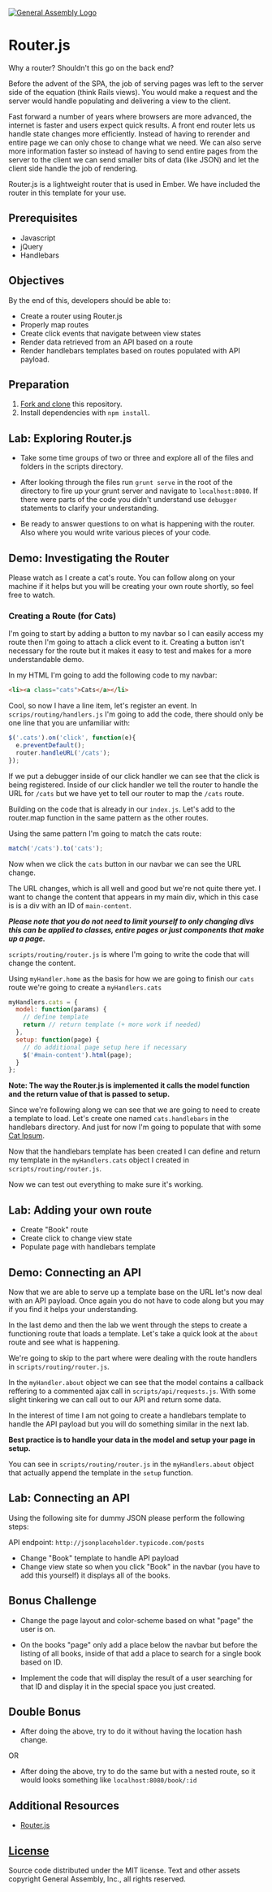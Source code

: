 [![General Assembly Logo](https://camo.githubusercontent.com/1a91b05b8f4d44b5bbfb83abac2b0996d8e26c92/687474703a2f2f692e696d6775722e636f6d2f6b6538555354712e706e67)](https://generalassemb.ly/education/web-development-immersive)

# Router.js

Why a router?  Shouldn't this go on the back end?

Before the advent of the SPA, the job of serving pages was left to the server
side of the equation (think Rails views).  You would make a request and the
server would handle populating and delivering a view to the client.

Fast forward a number of years where browsers are more advanced, the internet is
faster and users expect quick results.  A front end router lets us handle state
changes more efficiently.  Instead of having to rerender and entire page we can
only chose to change what we need. We can also serve more information faster so
instead of having to send entire pages from the server to the client we can send
smaller bits of data (like JSON) and let the client side handle the job of
rendering.

Router.js is a lightweight router that is used in Ember. We have included the
router in this template for your use.

## Prerequisites

-   Javascript
-   jQuery
-   Handlebars

## Objectives

By the end of this, developers should be able to:

-   Create a router using Router.js
-   Properly map routes
-   Create click events that navigate between view states
-   Render data retrieved from an API based on a route
-   Render handlebars templates based on routes populated with API payload.

## Preparation

1.  [Fork and clone](https://github.com/ga-wdi-boston/meta/wiki/ForkAndClone)
    this repository.
1.  Install dependencies with `npm install`.

## Lab: Exploring Router.js

-   Take some time groups of two or three and explore all of the files and
    folders in the scripts directory.

-   After looking through the files run `grunt serve` in the root of the
    directory to fire up your grunt server and navigate to `localhost:8080`. If
    there were parts of the code you didn't understand use `debugger` statements
    to clarify your understanding.

-   Be ready to answer questions to on what is happening with the router.  Also
    where you would write various pieces of your code.

## Demo: Investigating the Router

Please watch as I create a cat's route.  You can follow along on your machine
if it helps but you will be creating your own route shortly, so feel free to
watch.

### Creating a Route (for Cats)

I'm going to start by adding a button to my navbar so I can easily access my
route then I'm going to attach a click event to it.  Creating a button isn't
necessary for the route but it makes it easy to test and makes for a more
understandable demo.

In my HTML I'm going to add the following code to my navbar:

```html
<li><a class="cats">Cats</a></li>
```

Cool, so now I have a line item, let's register an event. In
`scrips/routing/handlers.js` I'm going to add the code, there should only be
one line that you are unfamiliar with:

```js
$('.cats').on('click', function(e){
  e.preventDefault();
  router.handleURL('/cats');
});
```

If we put a debugger inside of our click handler we can see that the click is
being registered.  Inside of our click handler we tell the router to handle the
URL for `/cats` but we have yet to tell our router to map the `/cats` route.

Building on the code that is already in our `index.js`. Let's add to the
router.map function in the same pattern as the other routes.

Using the same pattern I'm going to match the cats route:

```js
match('/cats').to('cats');
```

Now when we click the `cats` button in our navbar we can see the URL change.

The URL changes, which is all well and good but we're not quite there yet. I
want to change the content that appears in my main div, which in this case is
is a div with an ID of `main-content`.

___Please note that you do not need to limit yourself to only changing divs___
___this can be applied to classes, entire pages or just components that___
___make up a page.___

`scripts/routing/router.js` is where I'm going to write the code that will
change the content.

Using `myHandler.home` as the basis for how we are going to finish our `cats`
route we're going to create a `myHandlers.cats`

```js
myHandlers.cats = {
  model: function(params) {
    // define template
    return // return template (+ more work if needed)
  },
  setup: function(page) {
    // do additional page setup here if necessary
    $('#main-content').html(page);
  }
};
```

**Note: The way the Router.js is implemented it calls the model function and**
**the return value of that is passed to setup.**

Since we're following along we can see that we are going to need to create a
template to load. Let's create one named `cats.handlebars` in the handlebars
directory.  And just for now I'm going to populate that with some [Cat Ipsum](http://www.catipsum.com/index.php).

Now that the handlebars template has been created I can define and return my
template in the `myHandlers.cats` object I created in `scripts/routing/router.js`.

Now we can test out everything to make sure it's working.

## Lab: Adding your own route

-   Create "Book" route
-   Create click to change view state
-   Populate page with handlebars template

## Demo: Connecting an API

Now that we are able to serve up a template base on the URL let's now deal
with an API payload.  Once again you do not have to code along but you may if
you find it helps your understanding.

In the last demo and then the lab we went through the steps to create a
functioning route that loads a template.  Let's take a quick look at the `about`
route and see what is happening.

We're going to skip to the part where were dealing with the route handlers in
`scripts/routing/router.js`.

In the `myHandler.about` object we can see that the model contains a callback
reffering to a commented ajax call in `scripts/api/requests.js`.  With some
slight tinkering we can call out to our API and return some data.

In the interest of time I am not going to create a handlebars template to
handle the API payload but you will do something similar in the next lab.

__Best practice is to handle your data in the model and setup your page in__
__setup.__

You can see in `scripts/routing/router.js` in the `myHandlers.about` object that
actually append the template in the `setup` function.

## Lab: Connecting an API

Using the following site for dummy JSON please perform the following steps:

API endpoint: `http://jsonplaceholder.typicode.com/posts`

-   Change "Book" template to handle API payload
-   Change view state so when you click "Book" in the navbar (you have to add
    this yourself) it displays all of the books.

## Bonus Challenge

-   Change the page layout and color-scheme based on what "page" the user is on.

-   On the books "page" only add a place below the navbar but before the
    listing of all books, inside of that add a place to search for a single book based on ID.

-   Implement the code that will display the result of a user searching for that
    ID and display it in the special space you just created.

## Double Bonus

-   After doing the above, try to do it without having the location hash change.

OR

-  After doing the above, try to do the same but with a nested route, so it
   would looks something like `localhost:8080/book/:id`

## Additional Resources

-   [Router.js](https://github.com/tildeio/router.js/)

## [License](LICENSE)

Source code distributed under the MIT license. Text and other assets copyright
General Assembly, Inc., all rights reserved.
